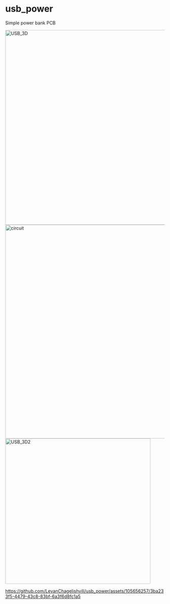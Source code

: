 # usb_power
Simple power bank PCB

<img width="615" alt="USB_3D" src="https://github.com/LevanChagelishvili/usb_power/assets/105656257/34a3469d-8235-4c56-81d7-8793c406e553">
<img width="675" alt="circuit" src="https://github.com/LevanChagelishvili/usb_power/assets/105656257/30661d4f-041b-477d-83f1-db94f59e1f3d">
<img width="459" alt="USB_3D2" src="https://github.com/LevanChagelishvili/usb_power/assets/105656257/fdaaa49b-c677-466f-b71e-8f9a83dcfa9c">


https://github.com/LevanChagelishvili/usb_power/assets/105656257/3ba233f5-4479-43c8-83bf-6a3f6d8fc1a5

